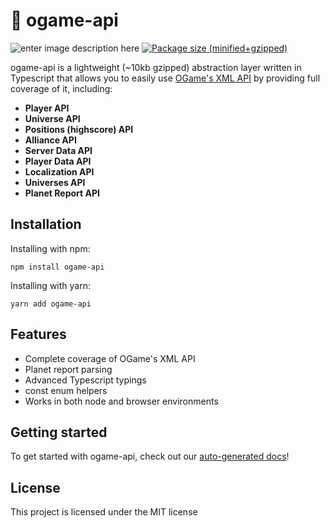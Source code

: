 

# 🌌 ogame-api
![enter image description here](https://github.com/ValentiMS/ogame-api/workflows/Node%20CI/badge.svg)
[![Package size (minified+gzipped)](https://img.shields.io/bundlephobia/minzip/ogame-api)](https://bundlephobia.com/result?p=ogame-api)

ogame-api is a lightweight (~10kb gzipped) abstraction layer written in Typescript that allows you to easily use [OGame's XML API](https://board.origin.ogame.gameforge.com/index.php/Thread/3927-OGame-API/) by providing full coverage of it, including:

   - **Player API**
   - **Universe API**
   - **Positions (highscore) API**
   - **Alliance API**
   - **Server Data API**
   - **Player Data API**
   - **Localization API**
   - **Universes API**
   - **Planet Report API**

## Installation
Installing with npm:
```
npm install ogame-api
```
Installing with yarn:
```
yarn add ogame-api
```

## Features

   - Complete coverage of OGame's XML API
   - Planet report parsing
   - Advanced Typescript typings
   - const enum helpers
   - Works in both node and browser environments

## Getting started
To get started with ogame-api, check out our [auto-generated docs](https://valmyzk.github.io/ogame-api)!


## License
This project is licensed under the MIT license
